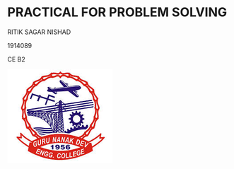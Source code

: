 # PRACTICAL FOR PROBLEM SOLVING

RITIK SAGAR NISHAD

1914089

CE B2

![RITIK](https://raw.githubusercontent.com/1914089/PRACTICAL-FILE-PPS/master/index.jpeg)

